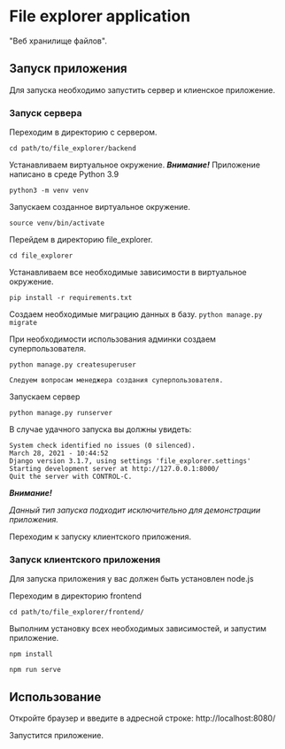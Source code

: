 # File explorer application
"Веб хранилище файлов".

## Запуск приложения
Для запуска необходимо запустить сервер и клиенское приложение.
### Запуск сервера
Переходим в директорию с сервером.

`cd path/to/file_explorer/backend`

Устанавливаем виртуальное окружение. ***Внимание!*** Приложение написано в среде Python 3.9

`python3 -m venv venv`

Запускаем созданное виртуальное окружение.

`source venv/bin/activate`

Перейдем в директорию file_explorer.

`cd file_explorer`

Устанавливаем все необходимые зависимости в виртуальное окружение.

`pip install -r requirements.txt`

Создаем необходимые миграцию данных в базу.
`python manage.py migrate`

При необходимости использования админки создаем суперпользователя.

`python manage.py createsuperuser`

    Следуем вопросам менеджера создания суперпользователя.

Запускаем сервер

`python manage.py runserver`

В случае удачного запуска вы должны увидеть:

    System check identified no issues (0 silenced).
    March 28, 2021 - 10:44:52
    Django version 3.1.7, using settings 'file_explorer.settings'
    Starting development server at http://127.0.0.1:8000/
    Quit the server with CONTROL-C.

***Внимание!***

*Данный тип запуска подходит исключительно для демонстрации приложения.*

Переходим к запуску клиентского приложения.

### Запуск клиентского приложения
Для запуска приложения у вас должен быть установлен node.js

Переходим в директорию frontend

`cd path/to/file_explorer/frontend/`

Выполним установку всех необходимых зависимостей, и запустим приложение.

```
npm install

npm run serve
```

## Использование
Откройте браузер и введите в адресной строке: http://localhost:8080/

Запустится приложение.

